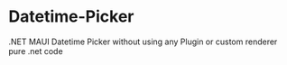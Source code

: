 # Datetime-Picker
.NET MAUI Datetime Picker without using any Plugin or custom renderer pure .net code
